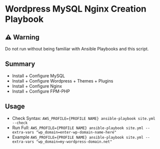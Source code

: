 # Wordpress MySQL Nginx Creation Playbook

## :warning: Warning
Do not run without being familiar with Ansible Playbooks and this script.

## Summary
 - Install + Configure MySQL
 - Install + Configure Wordpress + Themes + Plugins
 - Install + Configure Nginx
 - Install + Configure FPM-PHP

## Usage
- Check Syntax: `AWS_PROFILE={PROFILE NAME} ansible-playbook site.yml --check`
- Run Full: `AWS_PROFILE={PROFILE NAME} ansible-playbook site.yml --extra-vars "wp_domain=enter-wp-domain-name-here"`
- Example `AWS_PROFILE={PROFILE NAME} ansible-playbook site.yml --extra-vars "wp_domain=my-wordpress-domain.net"`

